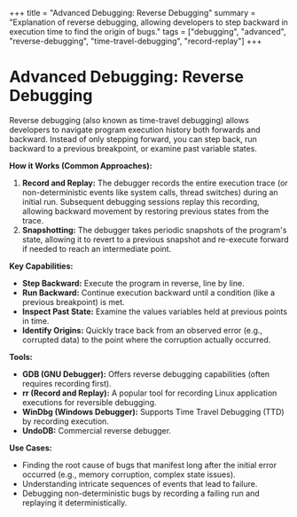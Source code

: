 +++
title = "Advanced Debugging: Reverse Debugging"
summary = "Explanation of reverse debugging, allowing developers to step backward in execution time to find the origin of bugs."
tags = ["debugging", "advanced", "reverse-debugging", "time-travel-debugging", "record-replay"]
+++

# Advanced Debugging: Reverse Debugging

Reverse debugging (also known as time-travel debugging) allows developers to navigate program execution history both forwards and backward. Instead of only stepping forward, you can step back, run backward to a previous breakpoint, or examine past variable states.

**How it Works (Common Approaches):**

1.  **Record and Replay:** The debugger records the entire execution trace (or non-deterministic events like system calls, thread switches) during an initial run. Subsequent debugging sessions replay this recording, allowing backward movement by restoring previous states from the trace.
2.  **Snapshotting:** The debugger takes periodic snapshots of the program's state, allowing it to revert to a previous snapshot and re-execute forward if needed to reach an intermediate point.

**Key Capabilities:**

*   **Step Backward:** Execute the program in reverse, line by line.
*   **Run Backward:** Continue execution backward until a condition (like a previous breakpoint) is met.
*   **Inspect Past State:** Examine the values variables held at previous points in time.
*   **Identify Origins:** Quickly trace back from an observed error (e.g., corrupted data) to the point where the corruption actually occurred.

**Tools:**

*   **GDB (GNU Debugger):** Offers reverse debugging capabilities (often requires recording first).
*   **rr (Record and Replay):** A popular tool for recording Linux application executions for reversible debugging.
*   **WinDbg (Windows Debugger):** Supports Time Travel Debugging (TTD) by recording execution.
*   **UndoDB:** Commercial reverse debugger.

**Use Cases:**

*   Finding the root cause of bugs that manifest long after the initial error occurred (e.g., memory corruption, complex state issues).
*   Understanding intricate sequences of events that lead to failure.
*   Debugging non-deterministic bugs by recording a failing run and replaying it deterministically.